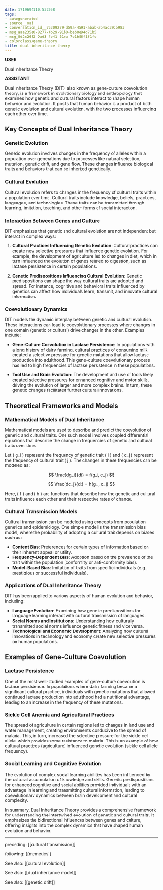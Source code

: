 ```yaml
---
date: 1719694110.532958
tags:
- autogenerated
- source__oai
- conversation_id__76309279-d59a-4591-abab-ab4ac39cb983
- msg_aaa235e0-8277-4b29-91b0-beb0e94d71b5
- msg_8d2c26f2-9ad3-4b41-81ea-7e1b86f1f1fe
- colorclass/game-theory
title: dual inheritance theory
---
```


**USER**

Dual Inheritance Theory


**ASSISTANT**

Dual Inheritance Theory (DIT), also known as gene-culture coevolution theory, is a framework in evolutionary biology and anthropology that examines how genetic and cultural factors interact to shape human behavior and evolution. It posits that human behavior is a product of both genetic evolution and cultural evolution, with the two processes influencing each other over time.

## Key Concepts of Dual Inheritance Theory

### Genetic Evolution

Genetic evolution involves changes in the frequency of alleles within a population over generations due to processes like natural selection, mutation, genetic drift, and gene flow. These changes influence biological traits and behaviors that can be inherited genetically.

### Cultural Evolution

Cultural evolution refers to changes in the frequency of cultural traits within a population over time. Cultural traits include knowledge, beliefs, practices, languages, and technologies. These traits can be transmitted through learning, imitation, teaching, and other forms of social interaction.

### Interaction Between Genes and Culture

DIT emphasizes that genetic and cultural evolution are not independent but interact in complex ways:

1. **Cultural Practices Influencing Genetic Evolution**: Cultural practices can create new selective pressures that influence genetic evolution. For example, the development of agriculture led to changes in diet, which in turn influenced the evolution of genes related to digestion, such as lactase persistence in certain populations.

2. **Genetic Predispositions Influencing Cultural Evolution**: Genetic predispositions can shape the way cultural traits are adopted and spread. For instance, cognitive and behavioral traits influenced by genetics can affect how individuals learn, transmit, and innovate cultural information.

### Coevolutionary Dynamics

DIT models the dynamic interplay between genetic and cultural evolution. These interactions can lead to coevolutionary processes where changes in one domain (genetic or cultural) drive changes in the other. Examples include:

- **Gene-Culture Coevolution in Lactase Persistence**: In populations with a long history of dairy farming, cultural practices of consuming milk created a selective pressure for genetic mutations that allow lactase production into adulthood. This gene-culture coevolutionary process has led to high frequencies of lactase persistence in these populations.

- **Tool Use and Brain Evolution**: The development and use of tools likely created selective pressures for enhanced cognitive and motor skills, driving the evolution of larger and more complex brains. In turn, these genetic changes facilitated further cultural innovations.

## Theoretical Frameworks and Models

### Mathematical Models of Dual Inheritance

Mathematical models are used to describe and predict the coevolution of genetic and cultural traits. One such model involves coupled differential equations that describe the change in frequencies of genetic and cultural traits over time.

Let \( g_i \) represent the frequency of genetic trait \( i \) and \( c_j \) represent the frequency of cultural trait \( j \). The changes in these frequencies can be modeled as:

$$
\frac{dg_i}{dt} = f(g_i, c_j)
$$

$$
\frac{dc_j}{dt} = h(g_i, c_j)
$$

Here, \( f \) and \( h \) are functions that describe how the genetic and cultural traits influence each other and their respective rates of change.

### Cultural Transmission Models

Cultural transmission can be modeled using concepts from population genetics and epidemiology. One simple model is the transmission bias model, where the probability of adopting a cultural trait depends on biases such as:

- **Content Bias**: Preferences for certain types of information based on their inherent appeal or utility.
- **Frequency-Dependent Bias**: Adoption based on the prevalence of the trait within the population (conformity or anti-conformity bias).
- **Model-Based Bias**: Imitation of traits from specific individuals (e.g., prestigious or successful individuals).

### Applications of Dual Inheritance Theory

DIT has been applied to various aspects of human evolution and behavior, including:

- **Language Evolution**: Examining how genetic predispositions for language learning interact with cultural transmission of languages.
- **Social Norms and Institutions**: Understanding how culturally transmitted social norms influence genetic fitness and vice versa.
- **Technological and Economic Development**: Analyzing how cultural innovations in technology and economy create new selective pressures on human populations.

## Examples of Gene-Culture Coevolution

### Lactase Persistence

One of the most well-studied examples of gene-culture coevolution is lactase persistence. In populations where dairy farming became a significant cultural practice, individuals with genetic mutations that allowed continued lactase production into adulthood had a nutritional advantage, leading to an increase in the frequency of these mutations.

### Sickle Cell Anemia and Agricultural Practices

The spread of agriculture in certain regions led to changes in land use and water management, creating environments conducive to the spread of malaria. This, in turn, increased the selective pressure for the sickle cell allele, which provides some resistance to malaria. This is an example of how cultural practices (agriculture) influenced genetic evolution (sickle cell allele frequency).

### Social Learning and Cognitive Evolution

The evolution of complex social learning abilities has been influenced by the cultural accumulation of knowledge and skills. Genetic predispositions for enhanced cognitive and social abilities provided individuals with an advantage in learning and transmitting cultural information, leading to coevolutionary dynamics between brain development and cultural complexity.

In summary, Dual Inheritance Theory provides a comprehensive framework for understanding the intertwined evolution of genetic and cultural traits. It emphasizes the bidirectional influences between genes and culture, offering insights into the complex dynamics that have shaped human evolution and behavior.


---

preceding: [[cultural transmission]]  


following: [[memetics]]

See also: [[cultural evolution]]


See also: [[dual inheritance model]]


See also: [[genetic drift]]